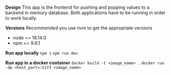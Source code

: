 **Design**
This app is the frontend for pushing and popping values to a backend in memory database. Both applications have to be running in order to work locally.

**Versions**
Recommended you use nvm to get the appropriate versions

- node == 18.14.0
- npm == 9.6.1

**Run app locally**
`npm i`
`npm run dev`

**Run app in a docker container**
`docker build -t <image_name> .`
`docker run -dp <host_port>:5173 <image_name>`
